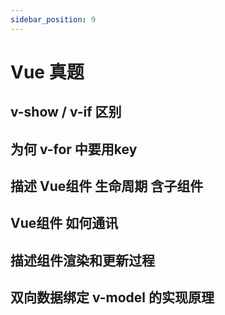 ```yaml
---
sidebar_position: 9
---
```


# Vue 真题

## v-show / v-if 区别

## 为何 v-for 中要用key

## 描述 Vue组件 生命周期 含子组件

## Vue组件 如何通讯

## 描述组件渲染和更新过程

## 双向数据绑定 v-model 的实现原理